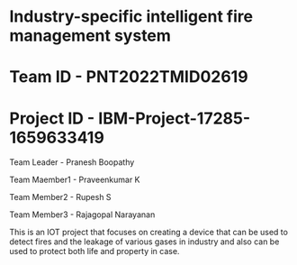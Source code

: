 # Industry-specific intelligent fire management system
# Team ID - PNT2022TMID02619
# Project ID - IBM-Project-17285-1659633419

Team Leader - Pranesh Boopathy

Team Maember1 - Praveenkumar K

Team Member2 - Rupesh S

Team Member3 - Rajagopal Narayanan

This is an IOT project that focuses on creating a device that can be used to detect fires and the leakage of various gases in industry and also can be used to protect both life and property in case. 
